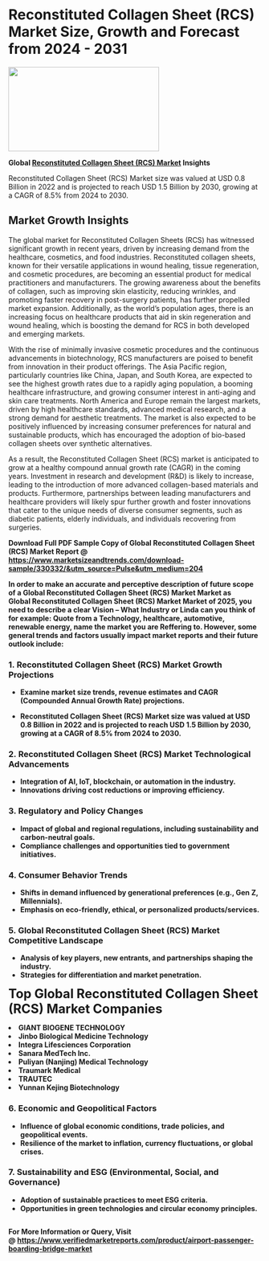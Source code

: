 <H1>Reconstituted Collagen Sheet (RCS) Market Size, Growth and Forecast from 2024 - 2031</H1><img class="aligncenter size-medium wp-image-584254" src="https://thirdeyenews.in/wp-content/uploads/2024/09/Global-Market-Research-300x168.jpeg" alt="" width="300" height="168" /><p><strong>Global&nbsp;<a href="https://www.marketsizeandtrends.com/download-sample/330332/&amp;utm_source=Pulse&amp;utm_medium=204">Reconstituted Collagen Sheet (RCS) Market</a> Insights</strong></p><p>Reconstituted Collagen Sheet (RCS) Market size was valued at USD 0.8 Billion in 2022 and is projected to reach USD 1.5 Billion by 2030, growing at a CAGR of 8.5% from 2024 to 2030.</p><p><h2>Market Growth Insights</h2> <p>The global market for Reconstituted Collagen Sheets (RCS) has witnessed significant growth in recent years, driven by increasing demand from the healthcare, cosmetics, and food industries. Reconstituted collagen sheets, known for their versatile applications in wound healing, tissue regeneration, and cosmetic procedures, are becoming an essential product for medical practitioners and manufacturers. The growing awareness about the benefits of collagen, such as improving skin elasticity, reducing wrinkles, and promoting faster recovery in post-surgery patients, has further propelled market expansion. Additionally, as the world’s population ages, there is an increasing focus on healthcare products that aid in skin regeneration and wound healing, which is boosting the demand for RCS in both developed and emerging markets.</p> <p>With the rise of minimally invasive cosmetic procedures and the continuous advancements in biotechnology, RCS manufacturers are poised to benefit from innovation in their product offerings. The Asia Pacific region, particularly countries like China, Japan, and South Korea, are expected to see the highest growth rates due to a rapidly aging population, a booming healthcare infrastructure, and growing consumer interest in anti-aging and skin care treatments. North America and Europe remain the largest markets, driven by high healthcare standards, advanced medical research, and a strong demand for aesthetic treatments. The market is also expected to be positively influenced by increasing consumer preferences for natural and sustainable products, which has encouraged the adoption of bio-based collagen sheets over synthetic alternatives.</p> <p><strong></strong></p> <p>As a result, the Reconstituted Collagen Sheet (RCS) market is anticipated to grow at a healthy compound annual growth rate (CAGR) in the coming years. Investment in research and development (R&D) is likely to increase, leading to the introduction of more advanced collagen-based materials and products. Furthermore, partnerships between leading manufacturers and healthcare providers will likely spur further growth and foster innovations that cater to the unique needs of diverse consumer segments, such as diabetic patients, elderly individuals, and individuals recovering from surgeries.</p> <p><strong></p><p><span class=""><strong>Download Full PDF Sample Copy of Global Reconstituted Collagen Sheet (RCS) Market Report</strong> @ <a href="https://www.marketsizeandtrends.com/download-sample/330332/&amp;utm_source=Pulse&amp;utm_medium=204" target="_blank">https://www.marketsizeandtrends.com/download-sample/330332/&amp;utm_source=Pulse&amp;utm_medium=204</a></span></p><p>In order to make an accurate and perceptive description of future scope of a Global&nbsp;Reconstituted Collagen Sheet (RCS) Market Market as Global&nbsp;Reconstituted Collagen Sheet (RCS) Market Market of 2025, you need to describe a clear Vision &ndash; What Industry or Linda can you think of for example: Quote from a Technology, healthcare, automotive, renewable energy, name the market you are Reffering to. However, some general trends and factors usually impact market reports and their future outlook include:</p><h3>1.&nbsp;<strong>Reconstituted Collagen Sheet (RCS) Market Growth Projections</strong></h3><ul><li>Examine market size trends, revenue estimates and CAGR (Compounded Annual Growth Rate) projections.</li><li><p>Reconstituted Collagen Sheet (RCS) Market size was valued at USD 0.8 Billion in 2022 and is projected to reach USD 1.5 Billion by 2030, growing at a CAGR of 8.5% from 2024 to 2030.</p></li></ul><h3>2.&nbsp;<strong>Reconstituted Collagen Sheet (RCS) Market Technological Advancements</strong></h3><ul><li>Integration of AI, IoT, blockchain, or automation in the industry.</li><li>Innovations driving cost reductions or improving efficiency.</li></ul><h3>3.&nbsp;<strong>Regulatory and Policy Changes</strong></h3><ul><li>Impact of global and regional regulations, including sustainability and carbon-neutral goals.</li><li>Compliance challenges and opportunities tied to government initiatives.</li></ul><h3>4.&nbsp;<strong>Consumer Behavior Trends</strong></h3><ul><li>Shifts in demand influenced by generational preferences (e.g., Gen Z, Millennials).</li><li>Emphasis on eco-friendly, ethical, or personalized products/services.</li></ul><h3>5.&nbsp;<strong>Global Reconstituted Collagen Sheet (RCS) Market Competitive Landscape</strong></h3><ul><li>Analysis of key players, new entrants, and partnerships shaping the industry.</li><li>Strategies for differentiation and market penetration.</li></ul><p data-pm-slice="1 1 []"><span style="color: inherit; font-family: inherit; font-size: 25px;">Top Global Reconstituted Collagen Sheet (RCS) Market Companies</span></p><div class="" data-test-id=""><p><li>GIANT BIOGENE TECHNOLOGY</li><li> Jinbo Biological Medicine Technology</li><li> Integra Lifesciences Corporation</li><li> Sanara MedTech Inc.</li><li> Puliyan (Nanjing) Medical Technology</li><li> Traumark Medical</li><li> TRAUTEC</li><li> Yunnan Kejing Biotechnology</li></p></div><h3>6.&nbsp;<strong>Economic and Geopolitical Factors</strong></h3><ul><li>Influence of global economic conditions, trade policies, and geopolitical events.</li><li>Resilience of the market to inflation, currency fluctuations, or global crises.</li></ul><h3>7.&nbsp;<strong>Sustainability and ESG (Environmental, Social, and Governance)</strong></h3><ul><li>Adoption of sustainable practices to meet ESG criteria.</li><li>Opportunities in green technologies and circular economy principles.</li></ul><h2><strong style="font-size: 14px;">For More Information or Query, Visit @&nbsp;</strong><a style="background-color: #ffffff; font-size: 14px;" href="https://www.marketsizeandtrends.com/report/reconstituted-collagen-sheet-rcs-market/" target="_blank">https://www.verifiedmarketreports.com/product/airport-passenger-boarding-bridge-market</a></h2>
